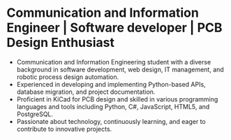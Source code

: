 # Communication and Information Engineer | Software developer | PCB Design Enthusiast 
+ Communication and Information Engineering student with a diverse background in software development, web design, IT management, and robotic process design automation.
+ Experienced in developing and implementing Python-based APIs, database migration, and project documentation.
+  Proficient in KiCad for PCB design and skilled in various programming languages and tools including Python, C#, JavaScript, HTML5, and PostgreSQL.
+  Passionate about technology, continuously learning, and eager to contribute to innovative projects.



